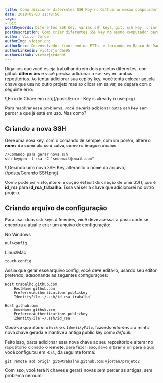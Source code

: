 ```yaml
---
title: Como adicionar diferentes SSH Key no Github no mesmo computador
date: 2018-09-03 11:48:56
tags: 
- Git
postKeywords: Diferentes SSH Key, várias ssh keys, git, ssh key, criar ssh key, git, github, deploy key
postDescription: Como criar diferentes SSH key no mesmo computador para usar em repositórios diferentes, sem precisar excluir nenhuma
author: Victor Jordan
authorImg: victor.png
authorDesc: Desenvolvedor front-end na FITec e formando em Banco de Dados pela Fatec, apaixonado por usabilidade, performance e UX!
authorLinkedin: victorjordan95
authorGithub: victorjordan95
---
```


Digamos que você esteja trabalhando em dois projetos diferentes, com github **diferentes** e você precisa adicionar a `SSH Key` em ambos repositórios. Ao tentar adicionar sua deploy key, você tenta colocar aquela chave que usa no outro projeto mas ao clicar em salvar, se depara com o seguinte erro:

![Erro de Chave em uso](/posts/Error - Key is already in use.png)

Para resolver esse problema, você deveria adicionar outra ssh key sem perder a que já está em uso. Mas como?

<!-- more --> 

## Criando a nova SSH

Gere uma nova key, com o comando de sempre, com um porém, altere o **nome** de como ela será salva, como na imagem abaixo:

```
//Comando para gerar nova ssh
ssh-keygen -t rsa -C "seuemail@email.com"
```

![Gerando uma nova SSH Key, alterando o nome do arquivo](/posts/Gerando SSH.png)

Como pode ser visto, alterei a opção default de criação de uma SSH, que é **id_rsa** para **id_rsa_trabalho**. Essa vai ser a chave que adicionarei no outro projeto.

## Criando arquivo de configuração

Para usar duas ssh keys diferentes, você deve acessar a pasta onde se encontra a atual e criar um arquivo de configuração:

No Windows
```
nul>config
```

Linux/Mac
```
touch config
```

Assim que gerar esse arquivo config, você deve editá-lo, usando seu editor preferido, adicionando as seguintes configurações:

```
Host trabalho.github.com
    HostName github.com
    PreferredAuthentications publickey
    IdentityFile ~/.ssh/id_rsa_trabalho`

Host github.com
    HostName github.com
    PreferredAuthentications publickey
    IdentityFile ~/.ssh/id_rsa
```

Observe que alterei o `Host` e o `IdentityFile`, fazendo referência a minha nova chave gerada e mantive a antiga public key como *default*.

Feito isso, basta adicionar essa nova chave ao seu repositório e alterar no repositório clonado o **remote**, para fazer isso, deve alterar a url para a que você configurou em `Host`, da seguinte forma:

```
git remote add origin git@trabalho.github.com:vjordan/projeto2
```

Com isso, você terá N chaves e gerará novas sem perder as antigas, sem problema nenhum!